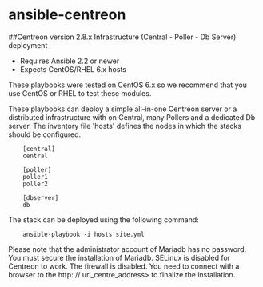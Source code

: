 # ansible-centreon

##Centreon version 2.8.x Infrastructure (Central - Poller - Db Server) deployment

- Requires Ansible 2.2 or newer
- Expects CentOS/RHEL 6.x hosts

These playbooks were tested on CentOS 6.x so we recommend
that you use CentOS or RHEL to test these modules.

These playbooks can deploy a simple all-in-one Centreon server or a distributed 
infrastructure with on Central, many Pollers and a dedicated Db server. The 
inventory file 'hosts' defines the nodes in which the stacks should be configured.

        [central]
        central

        [poller]
        poller1
        poller2

        [dbserver]
        db

The stack can be deployed using the following command:

        ansible-playbook -i hosts site.yml

Please note that the administrator account of Mariadb has no password. 
You must secure the installation of Mariadb.
SELinux is disabled for Centreon to work.
The firewall is disabled.
You need to connect with a browser to the http: // url_centre_address> to finalize the installation.
